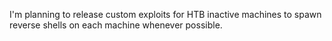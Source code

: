 I'm planning to release custom exploits for HTB inactive machines to spawn reverse shells on each machine whenever possible.
